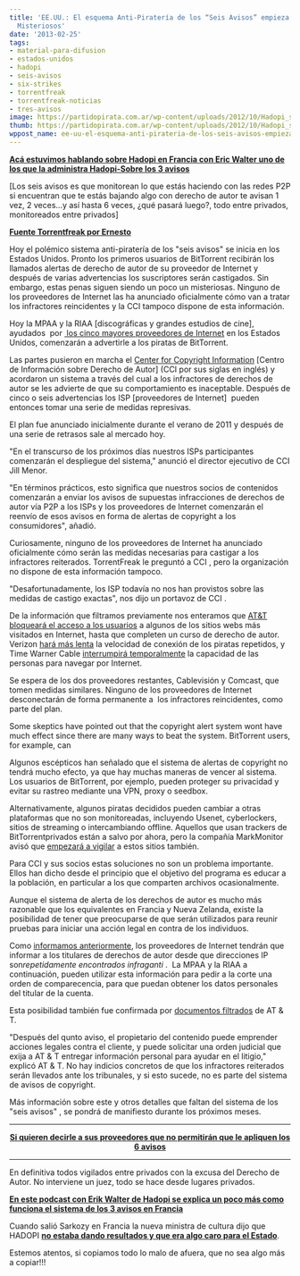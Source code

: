 ```yaml
---
title: 'EE.UU.: El esquema Anti-Piratería de los “Seis Avisos” empieza hoy, Con Castigos
  Misteriosos'
date: '2013-02-25'
tags:
- material-para-difusion
- estados-unidos
- hadopi
- seis-avisos
- six-strikes
- torrentfreak
- torrentfreak-noticias
- tres-avisos
image: https://partidopirata.com.ar/wp-content/uploads/2012/10/Hadopi_s_findings_on_Monthly_expenses_for_cultural_goods_2011-page-001.jpg
thumb: https://partidopirata.com.ar/wp-content/uploads/2012/10/Hadopi_s_findings_on_Monthly_expenses_for_cultural_goods_2011-page-001-150x150.jpg
wppost_name: ee-uu-el-esquema-anti-pirateria-de-los-seis-avisos-empieza-hoy-con-castigos-misteriosos
---
```


<strong><a href="../2648/ahora-que-se-viene-la-criminalizacion-como-es-hadopi-en-francia-podcast">Acá estuvimos hablando sobre Hadopi en Francia con Eric Walter uno de los que la administra Hadopi-Sobre los 3 avisos </a></strong>

[Los seis avisos es que monitorean lo que estás haciendo con las redes P2P si encuentran que te estás bajando algo con derecho de autor te avisan 1 vez, 2 veces...y así hasta 6 veces, ¿qué pasará luego?, todo entre privados, monitoreados entre privados]

<strong><a href="http://torrentfreak.com/six-strikes-anti-piracy-scheme-starts-130225/" target="_blank">Fuente Torrentfreak por Ernesto</a></strong>

Hoy el polémico sistema anti-piratería de los "seis avisos" se inicia en los Estados Unidos. Pronto los primeros usuarios de BitTorrent recibirán los llamados alertas de derecho de autor de su proveedor de Internet y después de varias advertencias los suscriptores serán castigados. Sin embargo, estas penas siguen siendo un poco un misteriosas. Ninguno de los proveedores de Internet las ha anunciado oficialmente cómo van a tratar los infractores reincidentes y la CCI tampoco dispone de esta información.

Hoy la MPAA y la RIAA [discográficas y grandes estudios de cine], ayudados  por <a href="https://torrentfreak.com/isp-six-strikes-anti-piracy-scheme-120803/"> los cinco mayores proveedores de Internet</a> en los Estados Unidos, comenzarán a advertirle a los piratas de BitTorrent.

Las partes pusieron en marcha el <a href="http://www.copyrightinformation.org/">Center for Copyright Information</a> [Centro de Información sobre Derecho de Autor] (CCI por sus siglas en inglés) y acordaron un sistema a través del cual a los infractores de derechos de autor se les advierte de que su comportamiento es inaceptable. Después de cinco o seis advertencias los ISP [proveedores de Internet]  pueden entonces tomar una serie de medidas represivas.

El plan fue anunciado inicialmente durante el verano de 2011 y después de una serie de retrasos sale al mercado hoy.

"En el transcurso de los próximos días nuestros ISPs participantes comenzarán el despliegue del sistema," anunció el director ejecutivo de CCI Jill Menor.

"En términos prácticos, esto significa que nuestros socios de contenidos comenzarán a enviar los avisos de supuestas infracciones de derechos de autor vía P2P a los ISPs y los proveedores de Internet comenzarán el reenvío de esos avisos en forma de alertas de copyright a los consumidores", añadió.

Curiosamente, ninguno de los proveedores de Internet ha anunciado oficialmente cómo serán las medidas necesarias para castigar a los infractores reiterados. TorrentFreak le preguntó a CCI , pero la organización no dispone de esta información tampoco.

"Desafortunadamente, los ISP todavía no nos han provistos sobre las medidas de castigo exactas", nos dijo un portavoz de CCI .

De la información que filtramos previamente nos enteramos que <a href="https://torrentfreak.com/att-starts-six-strikes-anti-piracy-plan-next-month-will-block-websites-121012/">AT&amp;T bloqueará el acceso a los usuarios</a> a algunos de los sitios webs más visitados en Internet, hasta que completen un curso de derecho de autor. Verizon <a href="http://torrentfreak.com/verizons-six-strikes-anti-piracy-measures-unveiled-130111/">hará más lenta</a> la velocidad de conexión de los piratas repetidos, y Time Warner Cable <a href="https://torrentfreak.com/verizon-will-reduce-speeds-of-repeated-bittorrent-pirates-121115/">interrumpirá temporalmente</a> la capacidad de las personas para navegar por Internet.

Se espera de los dos proveedores restantes, Cablevisión y Comcast, que tomen medidas similares. Ninguno de los proveedores de Internet desconectarán de forma permanente a  los infractores reincidentes, como parte del plan.

Some skeptics have pointed out that the copyright alert system wont have much effect since there are many ways to beat the system. BitTorrent users, for example, can

Algunos escépticos han señalado que el sistema de alertas de copyright no tendrá mucho efecto, ya que hay muchas maneras de vencer al sistema. Los usuarios de BitTorrent, por ejemplo, pueden proteger su privacidad y evitar su rastreo mediante una VPN, proxy o seedbox.

Alternativamente, algunos piratas decididos pueden cambiar a otras plataformas que no son monitoreadas, incluyendo Usenet, cyberlockers, sitios de streaming o intercambiando offline. Aquellos que usan trackers de BitTorrentprivados están a salvo por ahora, pero la compañía MarkMonitor avisó que <a href="http://torrentfreak.com/six-strikes-bittorrent-crackdown-may-target-private-trackers-121106/">empezará a vigilar</a> a estos sitios también.

Para CCI y sus socios estas soluciones no son un problema importante. Ellos han dicho desde el principio que el objetivo del programa es educar a la población, en particular a los que comparten archivos ocasionalmente.

Aunque el sistema de alerta de los derechos de autor es mucho más razonable que los equivalentes en Francia y Nueva Zelanda, existe la posibilidad de tener que preocuparse de que serán utilizados para reunir pruebas para iniciar una acción legal en contra de los individuos.

Como <a href="http://torrentfreak.com/six-strikes-scheme-may-lead-to-lawsuits-against-pirates-121212/">informamos anteriormente</a>, los proveedores de Internet tendrán que informar a los titulares de derechos de autor desde que direcciones IP son<em>repetidamente encontrados infraganti </em>.  La MPAA y la RIAA a continuación, pueden utilizar esta información para pedir a la corte una orden de comparecencia, para que puedan obtener los datos personales del titular de la cuenta.

Esta posibilidad también fue confirmada por <a href="http://torrentfreak.com/att-starts-six-strikes-anti-piracy-plan-next-month-will-block-websites-121012/">documentos filtrados</a> de AT &amp; T.

"Después del qunto aviso, el propietario del contenido puede emprender acciones legales contra el cliente, y puede solicitar una orden judicial que exija a AT &amp; T entregar información personal para ayudar en el litigio," explicó AT &amp; T.
No hay indicios concretos de que los infractores reiterados serán llevados ante los tribunales, y si esto sucede, no es parte del sistema de avisos de copyright.

Más información sobre este y otros detalles que faltan del sistema de los "seis avisos" , se pondrá de manifiesto durante los próximos meses.

<hr />
<p style="text-align: center;"><strong><a href="https://act.demandprogress.org/letter/six_strikes_2013/?akid=2033.340454.APeloX&amp;rd=1&amp;t=1" target="_blank">Si quieren decirle a sus proveedores que no permitirán que le apliquen los 6 avisos</a></strong></p>


<hr />

En definitiva todos vigilados entre privados con la excusa del Derecho de Autor.
No interviene un juez, todo se hace desde lugares privados.

<strong><a href="../2648/ahora-que-se-viene-la-criminalizacion-como-es-hadopi-en-francia-podcast">En este podcast con Erik Walter de Hadopi se explica un poco más como funciona el sistema de los 3 avisos en Francia</a></strong>

Cuando salió Sarkozy en Francia la nueva ministra de cultura dijo que HADOPI <strong><a href="https://partidopirata.com.ar/5710/el-presupuesto-para-los-tres-avisos-contra-la-pirateria-demasiado-caro-para-justificarlo-dice-el-ministro">no estaba dando resultados y que era algo caro para el Estado</a></strong>.

Estemos atentos, si copiamos todo lo malo de afuera, que no sea algo más a copiar!!!
